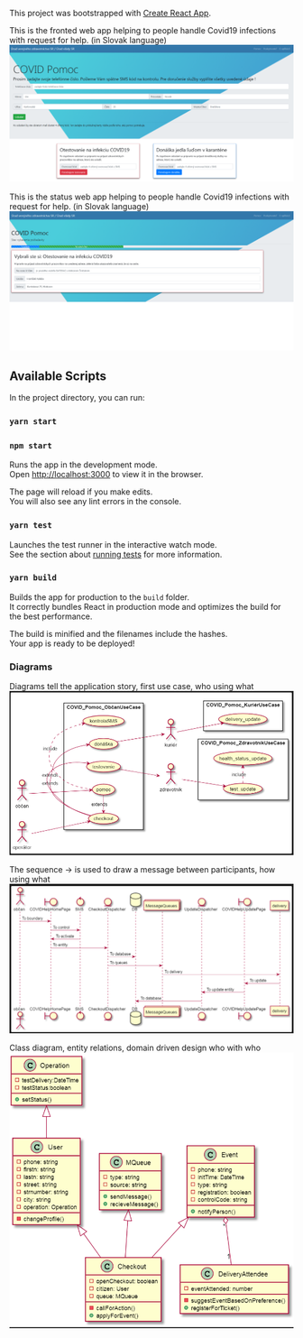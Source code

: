 This project was bootstrapped with [Create React App](https://github.com/facebook/create-react-app).

This is the fronted web app helping to people handle Covid19 infections with request for help. (in Slovak language)
![Screenshot of frontend home](public/screenshot1.png)

This is the status web app helping to people handle Covid19 infections with request for help. (in Slovak language)
![Screenshot of frontend home](public/screenshot2.png)

## Available Scripts

In the project directory, you can run:

### `yarn start`
### `npm start`

Runs the app in the development mode.<br />
Open [http://localhost:3000](http://localhost:3000) to view it in the browser.

The page will reload if you make edits.<br />
You will also see any lint errors in the console.

### `yarn test`

Launches the test runner in the interactive watch mode.<br />
See the section about [running tests](https://facebook.github.io/create-react-app/docs/running-tests) for more information.

### `yarn build`

Builds the app for production to the `build` folder.<br />
It correctly bundles React in production mode and optimizes the build for the best performance.

The build is minified and the filenames include the hashes.<br />
Your app is ready to be deployed!

### Diagrams

Diagrams tell the application story, first use case, who using what
![UseCases diagram](public/usecd.png)

The sequence -> is used to draw a message between participants, how using what
![Sequence diagram](public/seqd.png)

Class diagram, entity relations, domain driven design who with who
![Class diagram](public/classd.png)

